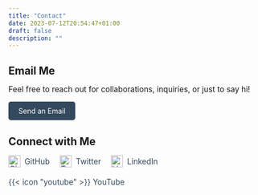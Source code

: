 ```yaml
---
title: "Contact"
date: 2023-07-12T20:54:47+01:00
draft: false
description: ""
---
```

<style>
        h1 {
            text-align: left;
            font-size: 2em;
            margin-bottom: 20px;
        }
        .section {
            margin-bottom: 30px;
        }
        .section h2 {
            text-align: left;
            font-size: 1.5em;
            margin-bottom: 15px;
        }
        .email-contact p {
            text-align: left;
            margin-bottom: 15px;
            font-size: 1.1em;
        }
        .email-contact a {
            display: inline-block;
            padding: 10px 20px;
            background-color: #34495e; /* Light mode button color */
            color: #fff;
            text-decoration: none;
            border-radius: 5px;
            transition: background-color 0.3s;
        }
        .email-contact a:hover {
            background-color: #2c3e50; /* Light mode hover */
        }
        .socials {
            display: flex;
            flex-wrap: wrap;
            gap: 20px;
        }
        .socials a {
            display: flex;
            align-items: center;
            text-decoration: none;
            color: #34495e; /* Light mode social text */
            font-size: 1.1em;
            transition: color 0.3s;
        }
        .socials a img {
            width: 24px;
            height: 24px;
            margin-right: 8px;
        }
        .socials a:hover {
            color: #2c3e50;
        }
        /* Dark Mode Adjustments */
        @media (prefers-color-scheme: dark) {
            body {
                background-color: #1a1a1a; /* Dark mode background */
                color: #e0e0e0; /* Dark mode text */
            }
            h1 {
                color: #e0e0e0;
            }
            .section h2 {
                color: #b0b0b0; /* Slightly lighter gray for subheadings */
            }
            .email-contact a {
                background-color: #4a90e2; /* Brighter blue for dark mode button */
            }
            .email-contact a:hover {
                background-color: #357abd; /* Darker shade on hover */
            }
            .socials a {
                color: #b0b0b0; /* Lighter gray for social text */
            }
            .socials a:hover {
                color: #e0e0e0; /* Brighten on hover */
            }
        }
    </style>
<body>
    <div class="section email-contact">
        <h2>Email Me</h2>
        <p>Feel free to reach out for collaborations, inquiries, or just to say hi!</p>
        <a href="mailto:harisheoran@protonmail.com">Send an Email</a>
    </div>
    <div class="section connect">
        <h2>Connect with Me</h2>
        <div class="socials">
            <a href="https://github.com/harisheoran" target="_blank">
                <img src="https://cdn.jsdelivr.net/gh/devicons/devicon@latest/icons/github/github-original.svg" alt="GitHub">
                    GitHub
            </a>
            <a href="https://x.com/harisheoran" target="_blank">
                <img src="https://cdn.jsdelivr.net/gh/devicons/devicon@latest/icons/twitter/twitter-original.svg" alt="Twitter">
                    Twitter
            </a>
            <a href="https://linkedin.com/in/harisheoran" target="_blank">
                <img src="https://cdn.jsdelivr.net/gh/devicons/devicon@latest/icons/linkedin/linkedin-original.svg" alt="LinkedIn">
                LinkedIn
            </a>
            <a href="https://www.youtube.com/channel/UCkL3XhMfEA46NH57gVSb_Fw" target="_blank">
                {{< icon "youtube" >}}
                    YouTube
            </a>
        </div>
    </div>
</body>
